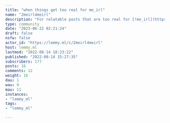 ```yaml
---
title: "when things get too real for me_irl" 
name: "2meirl4meirl"
description: "For relatable posts that are too real for [!me_irl](https://lemmy.ml/c/me_irl). Meaning jokes/posts about mental health issues and self deprecating humour.This is a subreddit for memes that hit too close to home or are too real for communities like [!me_irl](https://lemmy.ml/c/me_irl)If you have depression, talk to a therapist, it really does help. You are not alone, and recovery is possible and worth it.If you find jokes about suicide, depression or self harm upsetting, this sub might not be the right place for you. This is a place for people who use self deprecating humor as a coping mechanism, not for those making fun of mental illness.With that out of the way, the rules are as follows:- **Asking for upvotes/downvotes will get you banned**. And any other vote related bullshit for that matter.- Posts *MUST* be in some way too real or hit to close to home. If it doesn't make you laugh and feel sad at the same time, don't post it here. Posts that do not fit the sub may be removed.- Being edgy doesn't make a post good. Post content that you find a bit too relatable, not something making fun of people with depression.- Posts should be titled 2meirl4meirl or some variation, but other titles are fine for ~~shitposts~~ self posts.- Be supportive. Most people here are going through something, and sometimes all it takes to improve a shitty day is just a little kindness from an Internet stranger.- Racism, misogyny, homophobia, transphobia, any other form of discrimination and general dickishness *will not be tolerated*.- Mark NSFW content as such. And please don't post NSFL content.- **Reposts are allowed**, but discouraged- Don't link to an image if it won't be there permanently. Basically, just don't link to files hosted on 4chan.- Again, please don't be an asshole."
type: community
date: "2023-06-22 02:21:24"
draft: false
nsfw: false
actor_id: "https://lemmy.ml/c/2meirl4meirl"
host: lemmy.ml
lastmod: "2022-08-14 18:23:22"
published: "2022-08-14 15:27:35"
subscribers: 177
posts: 16
comments: 12
weight: 16
dau: 1
wau: 9
mau: 11
instances:
- "lemmy_ml"
tags: 
- "lemmy_ml"

---
```

